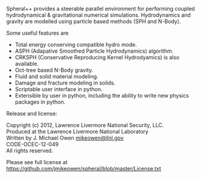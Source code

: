 Spheral++ provides a steerable parallel environment for performing coupled hydrodynamical & gravitational numerical simulations. Hydrodynamics and gravity are modelled using particle based methods (SPH and N-Body).

Some useful features are
- Total energy conserving compatible hydro mode.
- ASPH (Adapative Smoothed Particle Hydrodynamics) algorithm.
- CRKSPH (Conservative Reproducing Kernel Hydrodyamics) is also available.
- Oct-tree based N-Body gravity.
- Fluid and solid material modeling.
- Damage and fracture modeling in solids.
- Scriptable user interface in python.
- Extensible by user in python, including the ability to write new physics packages in python.


Release and license:

Copyright (c) 2012, Lawrence Livermore National Security, LLC.  
Produced at the Lawrence Livermore National Laboratory  
Written by J. Michael Owen <mikeowen@llnl.gov>  
CODE-OCEC-12-049  
All rights reserved.

Please see full license at https://github.com/jmikeowen/spheral/blob/master/License.txt
